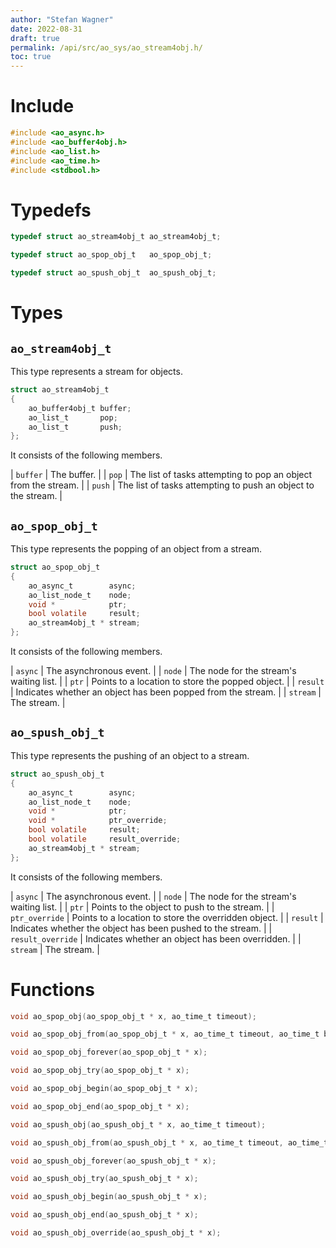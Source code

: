 ```yaml
---
author: "Stefan Wagner"
date: 2022-08-31
draft: true
permalink: /api/src/ao_sys/ao_stream4obj.h/
toc: true
---
```


# Include

```c
#include <ao_async.h>
#include <ao_buffer4obj.h>
#include <ao_list.h>
#include <ao_time.h>
#include <stdbool.h>
```

# Typedefs

```c
typedef struct ao_stream4obj_t ao_stream4obj_t;
```

```c
typedef struct ao_spop_obj_t   ao_spop_obj_t;
```

```c
typedef struct ao_spush_obj_t  ao_spush_obj_t;
```

# Types

## `ao_stream4obj_t`

This type represents a stream for objects.

```c
struct ao_stream4obj_t
{
    ao_buffer4obj_t buffer;
    ao_list_t       pop;
    ao_list_t       push;
};
```

It consists of the following members.

| `buffer` | The buffer. |
| `pop` | The list of tasks attempting to pop an object from the stream. |
| `push` | The list of tasks attempting to push an object to the stream. |

## `ao_spop_obj_t`

This type represents the popping of an object from a stream.

```c
struct ao_spop_obj_t
{
    ao_async_t        async;
    ao_list_node_t    node;
    void *            ptr;
    bool volatile     result;
    ao_stream4obj_t * stream;
};
```

It consists of the following members.

| `async` | The asynchronous event. |
| `node` | The node for the stream's waiting list. |
| `ptr` | Points to a location to store the popped object. |
| `result` | Indicates whether an object has been popped from the stream. |
| `stream` | The stream. |

## `ao_spush_obj_t`

This type represents the pushing of an object to a stream.

```c
struct ao_spush_obj_t
{
    ao_async_t        async;
    ao_list_node_t    node;
    void *            ptr;
    void *            ptr_override;
    bool volatile     result;
    bool volatile     result_override;
    ao_stream4obj_t * stream;
};
```

It consists of the following members.

| `async` | The asynchronous event. |
| `node` | The node for the stream's waiting list. |
| `ptr` | Points to the object to push to the stream. |
| `ptr_override` | Points to a location to store the overridden object. |
| `result` | Indicates whether the object has been pushed to the stream. |
| `result_override` | Indicates whether an object has been overridden. |
| `stream` | The stream. |

# Functions

```c
void ao_spop_obj(ao_spop_obj_t * x, ao_time_t timeout);
```

```c
void ao_spop_obj_from(ao_spop_obj_t * x, ao_time_t timeout, ao_time_t beginning);
```

```c
void ao_spop_obj_forever(ao_spop_obj_t * x);
```

```c
void ao_spop_obj_try(ao_spop_obj_t * x);
```

```c
void ao_spop_obj_begin(ao_spop_obj_t * x);
```

```c
void ao_spop_obj_end(ao_spop_obj_t * x);
```

```c
void ao_spush_obj(ao_spush_obj_t * x, ao_time_t timeout);
```

```c
void ao_spush_obj_from(ao_spush_obj_t * x, ao_time_t timeout, ao_time_t beginning);
```

```c
void ao_spush_obj_forever(ao_spush_obj_t * x);
```

```c
void ao_spush_obj_try(ao_spush_obj_t * x);
```

```c
void ao_spush_obj_begin(ao_spush_obj_t * x);
```

```c
void ao_spush_obj_end(ao_spush_obj_t * x);
```

```c
void ao_spush_obj_override(ao_spush_obj_t * x);
```

